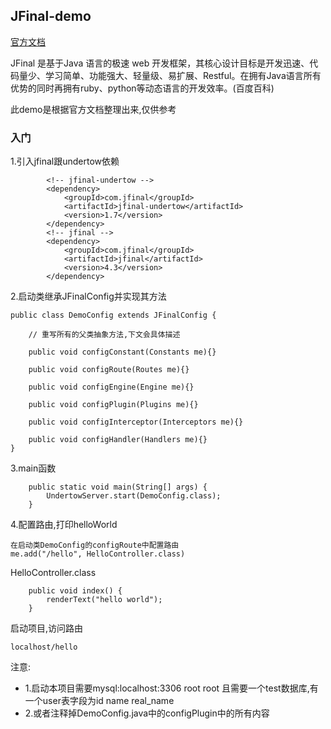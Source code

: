 ## JFinal-demo
[官方文档](https://www.jfinal.com/doc/ 'jfinal-doc')

JFinal 是基于Java 语言的极速 web 开发框架，其核心设计目标是开发迅速、代码量少、学习简单、功能强大、轻量级、易扩展、Restful。在拥有Java语言所有优势的同时再拥有ruby、python等动态语言的开发效率。(百度百科)

此demo是根据官方文档整理出来,仅供参考

### 入门

1.引入jfinal跟undertow依赖
```
        <!-- jfinal-undertow -->
        <dependency>
            <groupId>com.jfinal</groupId>
            <artifactId>jfinal-undertow</artifactId>
            <version>1.7</version>
        </dependency>
        <!-- jfinal -->
        <dependency>
            <groupId>com.jfinal</groupId>
            <artifactId>jfinal</artifactId>
            <version>4.3</version>
        </dependency>
```
2.启动类继承JFinalConfig并实现其方法
```
public class DemoConfig extends JFinalConfig {

    // 重写所有的父类抽象方法,下文会具体描述
    
	public void configConstant(Constants me){}
	
	public void configRoute(Routes me){}
	
	public void configEngine(Engine me){}
	
	public void configPlugin(Plugins me){}
	
	public void configInterceptor(Interceptors me){}
	
	public void configHandler(Handlers me){}
}
```
3.main函数
```
    public static void main(String[] args) {
        UndertowServer.start(DemoConfig.class);
    }
```
4.配置路由,打印helloWorld
```
在启动类DemoConfig的configRoute中配置路由
me.add("/hello", HelloController.class)
```
HelloController.class
```
    public void index() {
        renderText("hello world");
    }
```
启动项目,访问路由
```
localhost/hello
```
注意:
* 1.启动本项目需要mysql:localhost:3306 root root
且需要一个test数据库,有一个user表字段为id name real_name
* 2.或者注释掉DemoConfig.java中的configPlugin中的所有内容
